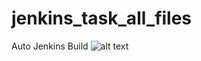 # jenkins_task_all_files
Auto Jenkins Build
![alt text](https://github.com/MartinsLivca/jenkins_task_all_files/blob/main/architecture.PNG)
